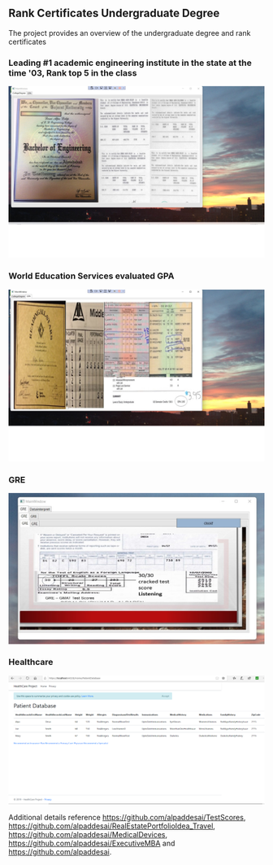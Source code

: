 ## Rank Certificates Undergraduate Degree

The project provides an overview of the undergraduate degree and rank certificates

### Leading #1 academic engineering institute in the state at the time '03, Rank top 5 in the class
![image](BachelorEngineering.jpg)

### World Education Services evaluated GPA
![image](GPA.jpg)

### GRE 
![image](GRE_Exam.jpg)

### Healthcare
![image](PatientDatabaseInformation.png)

Additional details reference https://github.com/alpaddesai/TestScores, https://github.com/alpaddesai/RealEstatePortfolioIdea_Travel,  https://github.com/alpaddesai/MedicalDevices, https://github.com/alpaddesai/ExecutiveMBA and  https://github.com/alpaddesai. 
